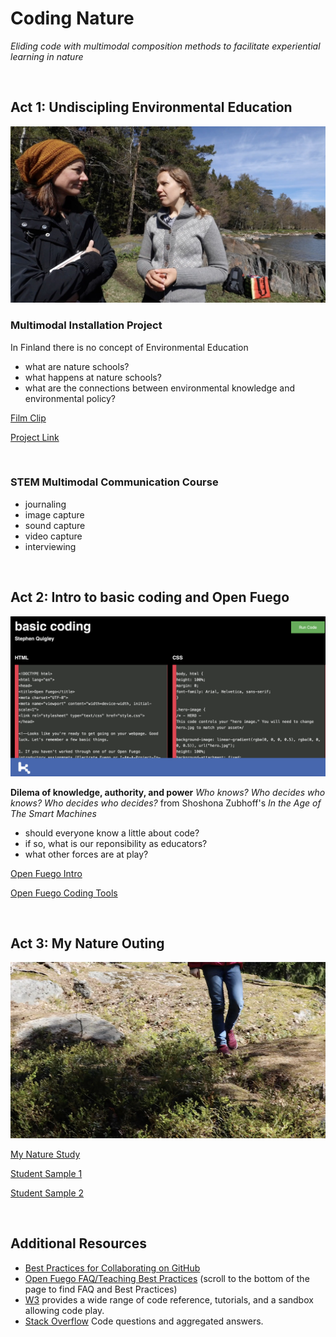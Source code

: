 # Coding Nature

*Eliding code with multimodal composition methods to facilitate experiential learning in nature*<p>&nbsp;</p>

## Act 1: Undiscipling Environmental Education

![Still of interviewer / interviewee from Undisciplining Nature Project](interview.jpg)

### Multimodal Installation Project

In Finland there is no concept of Environmental Education


* what are nature schools?
* what happens at nature schools?
* what are the connections between environmental knowledge and environmental policy?

[Film Clip](https://youtu.be/P0ZLPQHUHEo)

[Project Link](https://sites.pitt.edu/~sjq4/UnDisciplining/) 
<p>&nbsp;</p>

### STEM Multimodal Communication Course

* journaling
* image capture
* sound capture
* video capture
* interviewing<p>&nbsp;</p>


## Act 2: Intro to basic coding and Open Fuego

![Screenshot of code editor](https://github.com/sjquigley/Coding-Nature-/blob/main/code.png)

**Dilema of knowledge, authority, and power** *Who knows? Who decides who knows? Who decides who decides?* from Shoshona Zubhoff's *In the Age of The Smart Machines*

* should everyone know a little about code?
* if so, what is our reponsibility as educators?
* what other forces are at play? 


[Open Fuego Intro](https://sjquigley.github.io/Open-Fuego-Presentation/)

[Open Fuego Coding Tools](https://open-fuego.github.io/Open-Fuego-Coding-Tools/)<p>&nbsp;</p>


## Act 3: My Nature Outing

![Child walking through the woods](https://github.com/sjquigley/Coding-Nature-/blob/main/naturewalk.jpg)

[My Nature Study](https://sites.pitt.edu/~sjq4/)

[Student Sample 1](https://sjquigley.github.io/My-Nature-Outing-Sample-Student-1/)

[Student Sample 2](https://sjquigley.github.io/My-Nature-Outing-Sample-Student-2/)

<p>&nbsp;</p>


## Additional Resources
- [Best Practices for Collaborating on GitHub](https://github.com/sjquigley/GitHub-in-the-Tech-Comm-Classroom)
- [Open Fuego FAQ/Teaching Best Practices](https://open-fuego.github.io/Open-Fuego-Coding-Tools/) (scroll to the bottom of the page to find FAQ and Best Practices)
- [W3](https://www.w3schools.com) provides a wide range of code reference, tutorials, and a sandbox allowing code play.
- [Stack Overflow](https://stackoverflow.com) Code questions and aggregated answers.




